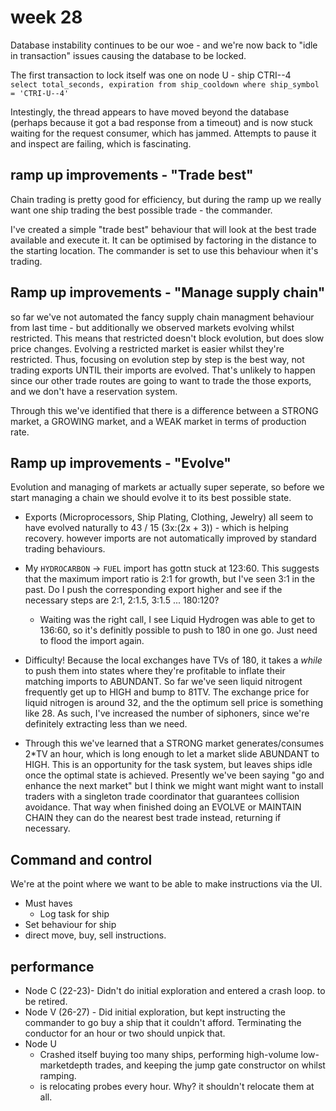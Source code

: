 # week 28

Database instability continues to be our woe - and we're now back to "idle in transaction" issues causing the database to be locked. 

The first transaction to lock itself was one on node U - ship CTRI--4  
`select total_seconds, expiration from ship_cooldown where ship_symbol = 'CTRI-U--4'`

Intestingly, the thread appears to have moved beyond the database (perhaps because it got a bad response from a timeout) and is now stuck waiting for the request consumer, which has jammed. Attempts to pause it and inspect are failing, which is fascinating.

## ramp up improvements - "Trade best"

Chain trading is pretty good for efficiency, but during the ramp up we really want one ship trading the best possible trade - the commander.

I've created a simple "trade best" behaviour that will look at the best trade available and execute it. It can be optimised by factoring in the distance to the starting location. The commander is set to use this behaviour when it's trading.

## Ramp up improvements - "Manage supply chain"
so far we've not automated the fancy supply chain managment behaviour from last time - but additionally we observed markets evolving whilst restricted. This means that restricted doesn't block evolution, but does slow price changes. Evolving a restricted market is easier whilst they're restricted. Thus, focusing on evolution step by step is the best way, not trading exports UNTIL their imports are evolved. That's unlikely to happen since our other trade routes are going to want to trade the those exports, and we don't have a reservation system.

Through this we've identified that there is a difference between a STRONG market, a GROWING market, and a WEAK market in terms of production rate. 

## Ramp up improvements - "Evolve"
Evolution and managing of markets ar actually super seperate, so before we start managing a chain we should evolve it to its best possible state.

* Exports (Microprocessors, Ship Plating, Clothing, Jewelry) all seem to have evolved naturally to 43 / 15 (3x:(2x + 3)) - which is helping recovery. however imports are not automatically improved by standard trading behaviours.
* My `HYDROCARBON` -> `FUEL` import has gottn stuck at 123:60. This suggests that the maximum import ratio is 2:1 for growth, but I've seen 3:1 in the past. Do I push the corresponding export higher and see if the necessary steps are 2:1, 2:1.5, 3:1.5 ... 180:120? 
  * Waiting was the right call, I see Liquid Hydrogen was able to get to 136:60, so it's definitly possible to push to 180 in one go. Just need to flood the import again.
* Difficulty! Because the local exchanges have TVs of 180, it takes a _while_ to push them into states where they're profitable to inflate their matching imports to ABUNDANT. So far we've seen liquid nitrogent frequently get up to HIGH and bump to 81TV. The exchange price for liquid nitrogen is around 32, and the the optimum sell price is something like 28. As such, I've increased the number of siphoners, since we're definitely extracting less than we need.

* Through this we've learned that a STRONG market generates/consumes 2*TV an hour, which is long enough to let a market slide ABUNDANT to HIGH. This is an opportunity for the task system, but leaves ships idle once the optimal state is achieved. Presently we've been saying "go and enhance the next market" but I think we might want might want to install traders with a singleton trade coordinator that guarantees collision avoidance. That way when finished doing an EVOLVE or MAINTAIN CHAIN they can do the nearest best trade instead, returning if necessary.

## Command and control

We're at the point where we want to be able to make instructions via the UI.

* Must haves
    * Log task for ship
* Set behaviour for ship
* direct move, buy, sell instructions.



## performance

* Node C (22-23)- Didn't do initial exploration and entered a crash loop. to be retired.
* Node V (26-27) - Did initial exploration, but kept instructing the commander to go buy a ship that it couldn't afford. Terminating the conductor for an hour or two should unpick that.
* Node U 
  * Crashed itself buying too many ships, performing high-volume low-marketdepth trades, and keeping the jump gate constructor on whilst ramping.
  * is relocating probes every hour. Why? it shouldn't relocate them at all.